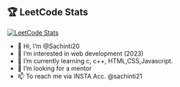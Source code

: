 ## 🏆 LeetCode Stats
[![LeetCode Stats](https://leetcard.jacoblin.cool/Sachinti21?theme=dark&font=Karma)](https://leetcode.com/Sachinti21/)

- 👋 Hi, I’m @Sachinti20
- 👀 I’m interested in web development (2023)
- 🌱 I’m currently learning c, c++, HTML,CSS,Javascript.
- 💞️ I’m looking for a mentor
- 📫 To reach me via INSTA Acc. @sachinti21 

